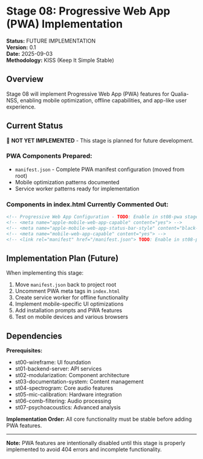 # Stage 08: Progressive Web App (PWA) Implementation

**Status:** FUTURE IMPLEMENTATION  
**Version:** 0.1  
**Date:** 2025-09-03  
**Methodology:** KISS (Keep It Simple Stable)

## Overview

Stage 08 will implement Progressive Web App (PWA) features for Qualia-NSS, enabling mobile optimization, offline capabilities, and app-like user experience.

## Current Status

🚫 **NOT YET IMPLEMENTED** - This stage is planned for future development.

### PWA Components Prepared:
- `manifest.json` - Complete PWA manifest configuration (moved from root)
- Mobile optimization patterns documented
- Service worker patterns ready for implementation

### Components in index.html Currently Commented Out:
```html
<!-- Progressive Web App Configuration - TODO: Enable in st08-pwa stage -->
<!-- <meta name="apple-mobile-web-app-capable" content="yes"> -->
<!-- <meta name="apple-mobile-web-app-status-bar-style" content="black-translucent"> -->
<!-- <meta name="mobile-web-app-capable" content="yes"> -->
<!-- <link rel="manifest" href="/manifest.json"> TODO: Enable in st08-pwa implementation -->
```

## Implementation Plan (Future)

When implementing this stage:
1. Move `manifest.json` back to project root
2. Uncomment PWA meta tags in `index.html` 
3. Create service worker for offline functionality
4. Implement mobile-specific UI optimizations
5. Add installation prompts and PWA features
6. Test on mobile devices and various browsers

## Dependencies

**Prerequisites:**
- st00-wireframe: UI foundation
- st01-backend-server: API services
- st02-modularization: Component architecture
- st03-documentation-system: Content management
- st04-spectrogram: Core audio features
- st05-mic-calibration: Hardware integration
- st06-comb-filtering: Audio processing
- st07-psychoacoustics: Advanced analysis

**Implementation Order:**
All core functionality must be stable before adding PWA features.

---

**Note:** PWA features are intentionally disabled until this stage is properly implemented to avoid 404 errors and incomplete functionality.